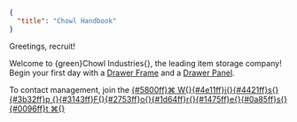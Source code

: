 ```json
{
  "title": "Chowl Handbook"
}
```

Greetings, recruit!


Welcome to {green}Chowl Industries{}, the leading item storage company!
Begin your first day with a [Drawer Frame](^chowl-industries:drawer_frame) and a [Drawer Panel](^chowl-industries:drawer_panel).


To contact management, join the
[{#5800ff}⌘ W{}{#4e11ff}i{}{#4421ff}s{}{#3b32ff}p {}{#3143ff}F{}{#2753ff}o{}{#1d64ff}r{}{#1475ff}e{}{#0a85ff}s{}{#0096ff}t ⌘{}](https://wispforest.io/discord)